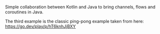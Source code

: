 Simple collaboration between Kotlin and Java to bring 
channels, flows and coroutines in Java.

The third example is the classic ping-pong example taken from here:
https://go.dev/play/p/hT6knhJjBXY